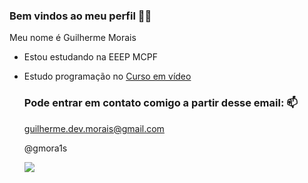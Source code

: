   ### Bem vindos ao meu perfil 🙋‍♂️

Meu nome é Guilherme Morais
- Estou estudando na EEEP MCPF
- Estudo programação no [Curso em vídeo](https://www.cursoemvideo.com)

  ### Pode entrar em contato comigo a partir desse email: 📫
  guilherme.dev.morais@gmail.com
  
  @gmora1s

  ![](https://media0.giphy.com/media/udhngZK2IFTc4/giphy.gif?cid=ecf05e47ubmvvows5qbnx8ux06kq0qhxisy8nl939lon1fco&ep=v1_gifs_search&rid=giphy.gif&ct=g)
